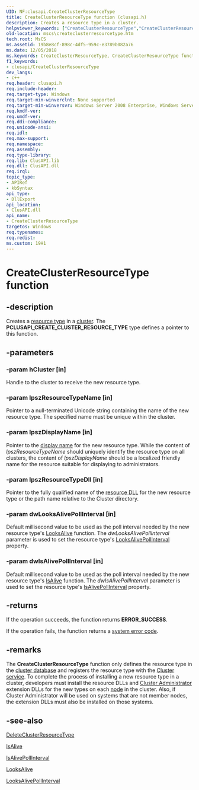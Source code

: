 ```yaml
---
UID: NF:clusapi.CreateClusterResourceType
title: CreateClusterResourceType function (clusapi.h)
description: Creates a resource type in a cluster.
helpviewer_keywords: ["CreateClusterResourceType","CreateClusterResourceType function [Failover Cluster]","PCLUSAPI_CREATE_CLUSTER_RESOURCE_TYPE","PCLUSAPI_CREATE_CLUSTER_RESOURCE_TYPE function [Failover Cluster]","_wolf_createclusterresourcetype","clusapi/CreateClusterResourceType","clusapi/PCLUSAPI_CREATE_CLUSTER_RESOURCE_TYPE","mscs.createclusterresourcetype"]
old-location: mscs\createclusterresourcetype.htm
tech.root: MsCS
ms.assetid: 19b8e8cf-898c-4df5-959c-e3789b082a76
ms.date: 12/05/2018
ms.keywords: CreateClusterResourceType, CreateClusterResourceType function [Failover Cluster], PCLUSAPI_CREATE_CLUSTER_RESOURCE_TYPE, PCLUSAPI_CREATE_CLUSTER_RESOURCE_TYPE function [Failover Cluster], _wolf_createclusterresourcetype, clusapi/CreateClusterResourceType, clusapi/PCLUSAPI_CREATE_CLUSTER_RESOURCE_TYPE, mscs.createclusterresourcetype
f1_keywords:
- clusapi/CreateClusterResourceType
dev_langs:
- c++
req.header: clusapi.h
req.include-header: 
req.target-type: Windows
req.target-min-winverclnt: None supported
req.target-min-winversvr: Windows Server 2008 Enterprise, Windows Server 2008 Datacenter
req.kmdf-ver: 
req.umdf-ver: 
req.ddi-compliance: 
req.unicode-ansi: 
req.idl: 
req.max-support: 
req.namespace: 
req.assembly: 
req.type-library: 
req.lib: ClusAPI.lib
req.dll: ClusAPI.dll
req.irql: 
topic_type:
- APIRef
- kbSyntax
api_type:
- DllExport
api_location:
- ClusAPI.dll
api_name:
- CreateClusterResourceType
targetos: Windows
req.typenames: 
req.redist: 
ms.custom: 19H1
---
```


# CreateClusterResourceType function


## -description


Creates a <a href="https://docs.microsoft.com/previous-versions/windows/desktop/mscs/resource-types">resource type</a> in a <a href="https://docs.microsoft.com/previous-versions/windows/desktop/mscs/c-gly">cluster</a>. The <b>PCLUSAPI_CREATE_CLUSTER_RESOURCE_TYPE</b> type defines a pointer to this function.


## -parameters




### -param hCluster [in]

Handle to the cluster to receive the new resource type.


### -param lpszResourceTypeName [in]

Pointer to a null-terminated Unicode string containing the name of the new resource type. The specified name must be unique within the cluster.


### -param lpszDisplayName [in]

Pointer to the  <a href="https://docs.microsoft.com/previous-versions/windows/desktop/mscs/display-names">display name</a> for the new resource type. While the content of <i>lpszResourceTypeName</i> should uniquely identify the resource type on all clusters, the content of <i>lpszDisplayName</i> should be a localized friendly name for the resource suitable for displaying to administrators.


### -param lpszResourceTypeDll [in]

Pointer to the fully qualified name of the  <a href="https://docs.microsoft.com/previous-versions/windows/desktop/mscs/resource-dlls">resource DLL</a> for the new resource type or the path name relative to the Cluster directory.


### -param dwLooksAlivePollInterval [in]

Default millisecond value to be used as the poll interval needed by the new resource type's  <a href="https://docs.microsoft.com/previous-versions/windows/desktop/api/resapi/nc-resapi-plooks_alive_routine">LooksAlive</a> function. The <i>dwLooksAlivePollInterval</i> parameter is used to set the resource type's  <a href="https://docs.microsoft.com/previous-versions/windows/desktop/mscs/resource-types-looksalivepollinterval">LooksAlivePollInterval</a> property.


### -param dwIsAlivePollInterval [in]

Default millisecond value to be used as the poll interval needed by the new resource type's  <a href="https://docs.microsoft.com/previous-versions/windows/desktop/api/resapi/nc-resapi-pis_alive_routine">IsAlive</a> function. The <i>dwIsAlivePollInterval</i> parameter is used to set the resource type's  <a href="https://docs.microsoft.com/previous-versions/windows/desktop/mscs/resource-types-isalivepollinterval">IsAlivePollInterval</a> property.


## -returns



If the operation succeeds, the function returns <b>ERROR_SUCCESS</b>.

If the operation fails, 
the function returns a <a href="https://docs.microsoft.com/windows/desktop/Debug/system-error-codes">system error code</a>.




## -remarks



The  <b>CreateClusterResourceType</b> function only defines the resource type in the  <a href="https://docs.microsoft.com/previous-versions/windows/desktop/mscs/cluster-database">cluster database</a> and registers the resource type with the  <a href="https://docs.microsoft.com/previous-versions/windows/desktop/mscs/cluster-service">Cluster service</a>. To complete the process of installing a new resource type in a cluster, developers must install the resource DLLs and  <a href="https://docs.microsoft.com/previous-versions/windows/desktop/mscs/cluster-administrator">Cluster Administrator</a> extension DLLs for the new types on each  <a href="https://docs.microsoft.com/previous-versions/windows/desktop/mscs/nodes">node</a> in the cluster. Also, if Cluster Administrator will be used on systems that are not member nodes, the extension DLLs must also be installed on those systems.




## -see-also




<a href="https://docs.microsoft.com/windows/desktop/api/clusapi/nf-clusapi-deleteclusterresourcetype">DeleteClusterResourceType</a>



<a href="https://docs.microsoft.com/previous-versions/windows/desktop/api/resapi/nc-resapi-pis_alive_routine">IsAlive</a>



<a href="https://docs.microsoft.com/previous-versions/windows/desktop/mscs/resource-types-isalivepollinterval">IsAlivePollInterval</a>



<a href="https://docs.microsoft.com/previous-versions/windows/desktop/api/resapi/nc-resapi-plooks_alive_routine">LooksAlive</a>



<a href="https://docs.microsoft.com/previous-versions/windows/desktop/mscs/resource-types-looksalivepollinterval">LooksAlivePollInterval</a>
 

 

